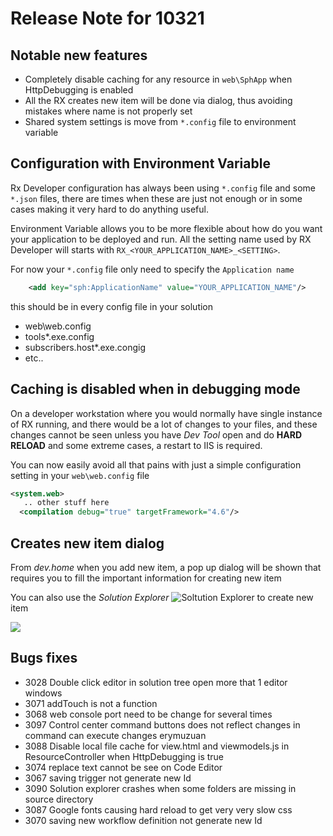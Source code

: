 # Release Note for 10321

## Notable new features
* Completely disable caching for any resource in `web\SphApp` when HttpDebugging is enabled
* All the RX creates new item will be done via dialog, thus avoiding mistakes where name is not properly set
* Shared system settings is move from `*.config` file to environment variable


## Configuration with **Environment Variable**
Rx Developer configuration has always been using `*.config` file and some `*.json` files, there are times when these are just not enough or in some cases making it very hard to do anything useful.

Environment Variable allows you to be more flexible about how do you want your application to be deployed and run. All the setting name used by RX Developer will starts with `RX_<YOUR_APPLICATION_NAME>_<SETTING>`.

For now your `*.config` file only need to specify the `Application name `
```xml
    <add key="sph:ApplicationName" value="YOUR_APPLICATION_NAME"/>
```
this should be in every config file in your solution
* web\web.config
* tools\*.exe.config
* subscribers.host\*.exe.congig
* etc..



## Caching is disabled when in debugging mode
On a developer workstation where you would normally have single instance of RX running, and there would be a lot of changes to your files, and these changes cannot be seen unless you have *Dev Tool* open and do **HARD RELOAD** and some extreme cases, a restart to IIS is required.

You can now easily avoid all that pains with just a simple configuration setting in your `web\web.config` file

```xml
<system.web>
   .. other stuff here
  <compilation debug="true" targetFramework="4.6"/>
```


## Creates new item dialog
From *dev.home* when you add new item, a pop up dialog will be shown that requires you to fill the important information for creating new item

You can also use the *Solution Explorer* ![Soltution Explorer](https://lh3.googleusercontent.com/-NNJu0mi32GM/Vnd2v6Us_oI/AAAAAAAAKi0/WH2l5IMy8jw/s2048-Ic42/%25255BUNSET%25255D.png) to create new item


![](https://lh3.googleusercontent.com/-_Olnc6tIsRI/Vnd2-FL8KHI/AAAAAAAAKi8/Wc3kDIhNJV0/s2048-Ic42/%25255BUNSET%25255D.png)




## Bugs fixes
* 3028 Double click editor in solution tree open more that 1 editor windows
* 3071 addTouch is not a function
* 3068 web console port need to be change for several times
* 3097 Control center command buttons does not reflect changes in command can execute changes erymuzuan
* 3088 Disable local file cache for view.html and viewmodels.js in ResourceController when HttpDebugging is true
* 3074 replace text cannot be see on Code Editor  
* 3067 saving trigger not generate new Id  
* 3090 Solution explorer crashes when some folders are missing in source directory    
* 3087 Google fonts causing hard reload to get very very slow css
* 3070 saving new workflow definition not generate new Id
